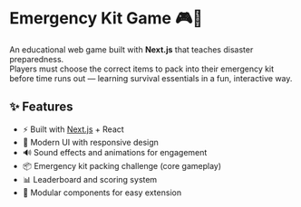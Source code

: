 # Emergency Kit Game 🎮🎒

An educational web game built with **Next.js** that teaches disaster preparedness.  
Players must choose the correct items to pack into their emergency kit before time runs out — learning survival essentials in a fun, interactive way.

## ✨ Features
- ⚡ Built with [Next.js](https://nextjs.org/) + React
- 🎨 Modern UI with responsive design
- 🔊 Sound effects and animations for engagement
- 📦 Emergency kit packing challenge (core gameplay)
- 📊 Leaderboard and scoring system
- 🧩 Modular components for easy extension
